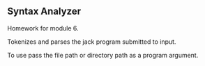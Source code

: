 Syntax Analyzer
---
Homework for module 6.

Tokenizes and parses the jack program submitted to input.

To use pass the file path or directory path as a program argument.
